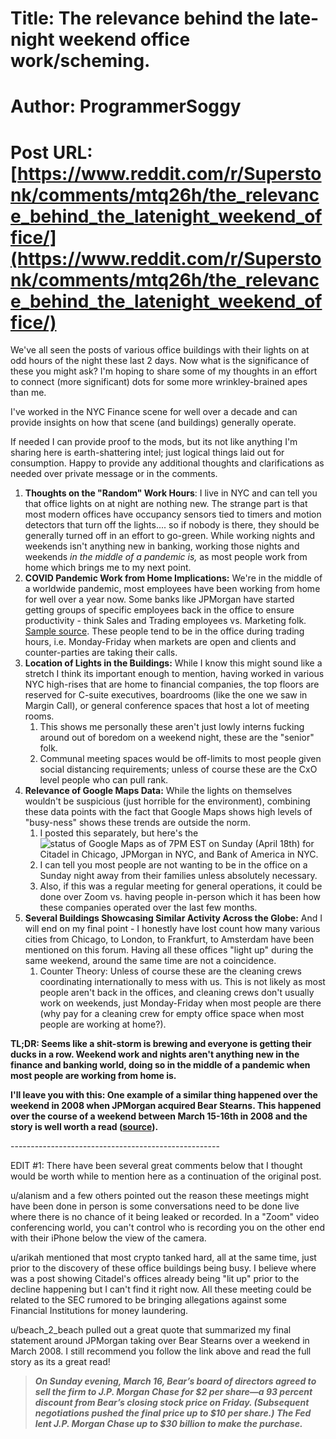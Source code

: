 # Title: The relevance behind the late-night weekend office work/scheming.
# Author: ProgrammerSoggy
# Post URL: [https://www.reddit.com/r/Superstonk/comments/mtq26h/the_relevance_behind_the_latenight_weekend_office/](https://www.reddit.com/r/Superstonk/comments/mtq26h/the_relevance_behind_the_latenight_weekend_office/)


We've all seen the posts of various office buildings with their lights on at odd hours of the night these last 2 days. Now what is the significance of these you might ask? I'm hoping to share some of my thoughts in an effort to connect (more significant) dots for some more wrinkley-brained apes than me.

I've worked in the NYC Finance scene for well over a decade and can provide insights on how that scene (and buildings) generally operate.

If needed I can provide proof to the mods, but its not like anything I'm sharing here is earth-shattering intel; just logical things laid out for consumption. Happy to provide any additional thoughts and clarifications as needed over private message or in the comments.

1. **Thoughts on the "Random" Work Hours**:  I live in NYC and can tell you that office lights on at night are nothing new. The strange part is that most modern offices have occupancy sensors tied to timers and motion detectors that turn off the lights.... so if nobody is there, they should be generally turned off in an effort to go-green. While working nights and weekends isn't anything new in banking, working those nights and weekends *in the middle of a pandemic is,* as most people work from home which brings me to my next point.
2. **COVID Pandemic Work from Home Implications:** We're in the middle of a worldwide pandemic, most employees have been working from home for well over a year now. Some banks like JPMorgan have started getting groups of specific employees back in the office to ensure productivity - think Sales and Trading employees vs. Marketing folk. [Sample source](https://www.businessinsider.com/jpmorgan-traders-to-return-to-office-september-nyc-2020-9). These people tend to be in the office during trading hours, i.e. Monday-Friday when markets are open and clients and counter-parties are taking their calls.
3. **Location of Lights in the Buildings:** While I know this might sound like a stretch I think its important enough to mention, having worked in various NYC high-rises that are home to financial companies, the top floors are reserved for C-suite executives, boardrooms (like the one we saw in Margin Call), or general conference spaces that host a lot of meeting rooms.
   1. This shows me personally these aren't just lowly interns fucking around out of boredom on a weekend night, these are the "senior" folk.
   2. Communal meeting spaces would be off-limits to most people given social distancing requirements; unless of course these are the CxO level people who can pull rank.
4. **Relevance of Google Maps Data:** While the lights on themselves wouldn't be suspicious (just horrible for the environment), combining these data points with the fact that Google Maps shows high levels of "busy-ness" shows these trends are outside the norm.
   1. I posted this separately, but here's the ![status of Google Maps as of 7PM EST on Sunday (April 18th)](https://imgur.com/a/i2mpROf) for Citadel in Chicago, JPMorgan in NYC, and Bank of America in NYC.
   2. I can tell you most people are not wanting to be in the office on a Sunday night away from their families unless absolutely necessary.
   3. Also, if this was a regular meeting for general operations, it could be done over Zoom vs. having people in-person which it has been how these companies operated over the last few months.
5. **Several Buildings Showcasing Similar Activity Across the Globe:** And I will end on my final point - I honestly have lost count how many various cities from Chicago, to London, to Frankfurt, to Amsterdam have been mentioned on this forum. Having all these offices "light up" during the same weekend, around the same time are not a coincidence.
   1. Counter Theory: Unless of course these are the cleaning crews coordinating internationally to mess with us. This is not likely as most people aren't back in the offices, and cleaning crews don't usually work on weekends, just Monday-Friday when most people are there (why pay for a cleaning crew for empty office space when most people are working at home?).

**TL;DR: Seems like a shit-storm is brewing and everyone is getting their ducks in a row. Weekend work and nights aren't anything new in the finance and banking world, doing so in the middle of a pandemic when most people are working from home is.**

**I'll leave you with this: One example of a similar thing happened over the weekend in 2008 when JPMorgan acquired Bear Stearns. This happened over the course of a weekend between March 15-16th in 2008 and the story is well worth a read (**[**source**](https://www.history.com/this-day-in-history/bear-stearns-sold-to-j-p-morgan-chase)**).**

\----------------------------------------------------

EDIT #1: There have been several great comments below that I thought would be worth while to mention here as a continuation of the original post. 

u/alanism and a few others pointed out the reason these meetings might have been done in person is some conversations need to be done live where there is no chance of it being leaked or recorded. In a "Zoom" video conferencing world, you can't control who is recording you on the other end with their iPhone below the view of the camera.

u/arikah mentioned that most crypto tanked hard, all at the same time, just prior to the discovery of these office buildings being busy. I believe where was a post showing Citadel's offices already being "lit up" prior to the decline happening but I can't find it right now. All these meeting could be related to the SEC rumored to be bringing allegations against some Financial Institutions for money laundering. 

u/beach_2_beach  pulled out a great quote that summarized my final statement around JPMorgan taking over Bear Stearns over a weekend in March 2008. I still recommend you follow the link above and read the full story as its a great read!

>***On Sunday evening, March 16, Bear’s board of directors agreed to sell the firm to J.P. Morgan Chase for $2 per share—a 93 percent discount from Bear’s closing stock price on Friday. (Subsequent negotiations pushed the final price up to $10 per share.) The Fed lent J.P. Morgan Chase up to $30 billion to make the purchase.***